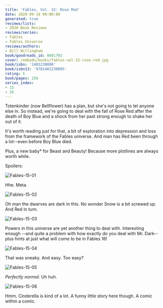 ```yaml
---
title: 'Fables, Vol. 15: Rose Red'
date: 2020-09-18 00:00:00
generated: true
reviews/lists:
- 2020 Book Reviews
reviews/series:
- Fables
- Fables Universe
reviews/authors:
- Bill Willingham
book/goodreads_id: 8601702
cover: /embeds/books/fables-vol-15-rose-red.jpg
book/isbn: '1401230008'
book/isbn13: '9781401230005'
rating: 5
book/pages: 256
series_index:
- 15
- 26
---
```

Totenkinder (now Bellflower) has a plan, but she's not going to let anyone else in. So instead, we're going to deal with the fall of Rose Red after the death of Boy Blue and a shock from her past strong enough to shake her out of it.  

It's worth reading just for that, a bit of exploration into depression and loss from the framework of the Fables universe. And man has Red been through a lot--even before Boy Blue died.  

<!--more-->

Plus, a new baby* for Beast and Beauty! Because more plotlines are always worth while.  

Spoilers:  

![Fables-15-01](/embeds/books/attachments/fables-15-01.jpg)  

Hhe. Meta.  

![Fables-15-02](/embeds/books/attachments/fables-15-02.jpg)  

Oh man the dwarves are dark in this. No wonder Snow is a bit screwed up. And Red in turn.  

![Fables-15-03](/embeds/books/attachments/fables-15-03.jpg)  

Powers in this universe are yet another thing to deal with. Interesting enough --and quite a problem with how exactly do you deal with Mr. Dark--plus hints at just what will come to be in Fables 16!  

![Fables-15-04](/embeds/books/attachments/fables-15-04.jpg)  

That was sneaky. And easy. Too easy?  

![Fables-15-05](/embeds/books/attachments/fables-15-05.jpg)  

*Perfectly normal*. Uh huh.   

![Fables-15-06](/embeds/books/attachments/fables-15-06.jpg)  

Hmm. Cinderella is kind of a lot. A funny little story here though. A comic within a comic.